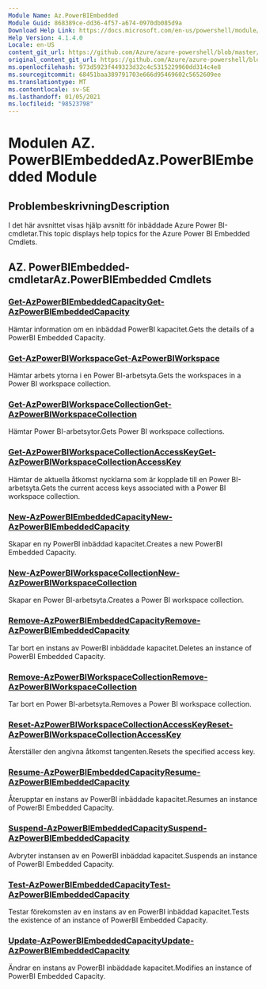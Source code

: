 ```yaml
---
Module Name: Az.PowerBIEmbedded
Module Guid: 868389ce-dd36-4f57-a674-0970db085d9a
Download Help Link: https://docs.microsoft.com/en-us/powershell/module/az.powerbiembedded
Help Version: 4.1.4.0
Locale: en-US
content_git_url: https://github.com/Azure/azure-powershell/blob/master/src/PowerBIEmbedded/PowerBIEmbedded/help/Az.PowerBIEmbedded.md
original_content_git_url: https://github.com/Azure/azure-powershell/blob/master/src/PowerBIEmbedded/PowerBIEmbedded/help/Az.PowerBIEmbedded.md
ms.openlocfilehash: 973d5923f449323d32c4c5315229960dd314c4e8
ms.sourcegitcommit: 68451baa389791703e666d95469602c5652609ee
ms.translationtype: MT
ms.contentlocale: sv-SE
ms.lasthandoff: 01/05/2021
ms.locfileid: "98523798"
---
```

# <span data-ttu-id="35eea-101">Modulen AZ. PowerBIEmbedded</span><span class="sxs-lookup"><span data-stu-id="35eea-101">Az.PowerBIEmbedded Module</span></span>
## <span data-ttu-id="35eea-102">Problembeskrivning</span><span class="sxs-lookup"><span data-stu-id="35eea-102">Description</span></span>
<span data-ttu-id="35eea-103">I det här avsnittet visas hjälp avsnitt för inbäddade Azure Power BI-cmdletar.</span><span class="sxs-lookup"><span data-stu-id="35eea-103">This topic displays help topics for the Azure Power BI Embedded Cmdlets.</span></span>

## <span data-ttu-id="35eea-104">AZ. PowerBIEmbedded-cmdletar</span><span class="sxs-lookup"><span data-stu-id="35eea-104">Az.PowerBIEmbedded Cmdlets</span></span>
### [<span data-ttu-id="35eea-105">Get-AzPowerBIEmbeddedCapacity</span><span class="sxs-lookup"><span data-stu-id="35eea-105">Get-AzPowerBIEmbeddedCapacity</span></span>](Get-AzPowerBIEmbeddedCapacity.md)
<span data-ttu-id="35eea-106">Hämtar information om en inbäddad PowerBI kapacitet.</span><span class="sxs-lookup"><span data-stu-id="35eea-106">Gets the details of a PowerBI Embedded Capacity.</span></span>

### [<span data-ttu-id="35eea-107">Get-AzPowerBIWorkspace</span><span class="sxs-lookup"><span data-stu-id="35eea-107">Get-AzPowerBIWorkspace</span></span>](Get-AzPowerBIWorkspace.md)
<span data-ttu-id="35eea-108">Hämtar arbets ytorna i en Power BI-arbetsyta.</span><span class="sxs-lookup"><span data-stu-id="35eea-108">Gets the workspaces in a Power BI workspace collection.</span></span>

### [<span data-ttu-id="35eea-109">Get-AzPowerBIWorkspaceCollection</span><span class="sxs-lookup"><span data-stu-id="35eea-109">Get-AzPowerBIWorkspaceCollection</span></span>](Get-AzPowerBIWorkspaceCollection.md)
<span data-ttu-id="35eea-110">Hämtar Power BI-arbetsytor.</span><span class="sxs-lookup"><span data-stu-id="35eea-110">Gets Power BI workspace collections.</span></span>

### [<span data-ttu-id="35eea-111">Get-AzPowerBIWorkspaceCollectionAccessKey</span><span class="sxs-lookup"><span data-stu-id="35eea-111">Get-AzPowerBIWorkspaceCollectionAccessKey</span></span>](Get-AzPowerBIWorkspaceCollectionAccessKey.md)
<span data-ttu-id="35eea-112">Hämtar de aktuella åtkomst nycklarna som är kopplade till en Power BI-arbetsyta.</span><span class="sxs-lookup"><span data-stu-id="35eea-112">Gets the current access keys associated with a Power BI workspace collection.</span></span>

### [<span data-ttu-id="35eea-113">New-AzPowerBIEmbeddedCapacity</span><span class="sxs-lookup"><span data-stu-id="35eea-113">New-AzPowerBIEmbeddedCapacity</span></span>](New-AzPowerBIEmbeddedCapacity.md)
<span data-ttu-id="35eea-114">Skapar en ny PowerBI inbäddad kapacitet.</span><span class="sxs-lookup"><span data-stu-id="35eea-114">Creates a new PowerBI Embedded Capacity.</span></span>

### [<span data-ttu-id="35eea-115">New-AzPowerBIWorkspaceCollection</span><span class="sxs-lookup"><span data-stu-id="35eea-115">New-AzPowerBIWorkspaceCollection</span></span>](New-AzPowerBIWorkspaceCollection.md)
<span data-ttu-id="35eea-116">Skapar en Power BI-arbetsyta.</span><span class="sxs-lookup"><span data-stu-id="35eea-116">Creates a Power BI workspace collection.</span></span>

### [<span data-ttu-id="35eea-117">Remove-AzPowerBIEmbeddedCapacity</span><span class="sxs-lookup"><span data-stu-id="35eea-117">Remove-AzPowerBIEmbeddedCapacity</span></span>](Remove-AzPowerBIEmbeddedCapacity.md)
<span data-ttu-id="35eea-118">Tar bort en instans av PowerBI inbäddade kapacitet.</span><span class="sxs-lookup"><span data-stu-id="35eea-118">Deletes an instance of PowerBI Embedded Capacity.</span></span>

### [<span data-ttu-id="35eea-119">Remove-AzPowerBIWorkspaceCollection</span><span class="sxs-lookup"><span data-stu-id="35eea-119">Remove-AzPowerBIWorkspaceCollection</span></span>](Remove-AzPowerBIWorkspaceCollection.md)
<span data-ttu-id="35eea-120">Tar bort en Power BI-arbetsyta.</span><span class="sxs-lookup"><span data-stu-id="35eea-120">Removes a Power BI workspace collection.</span></span>

### [<span data-ttu-id="35eea-121">Reset-AzPowerBIWorkspaceCollectionAccessKey</span><span class="sxs-lookup"><span data-stu-id="35eea-121">Reset-AzPowerBIWorkspaceCollectionAccessKey</span></span>](Reset-AzPowerBIWorkspaceCollectionAccessKey.md)
<span data-ttu-id="35eea-122">Återställer den angivna åtkomst tangenten.</span><span class="sxs-lookup"><span data-stu-id="35eea-122">Resets the specified access key.</span></span>

### [<span data-ttu-id="35eea-123">Resume-AzPowerBIEmbeddedCapacity</span><span class="sxs-lookup"><span data-stu-id="35eea-123">Resume-AzPowerBIEmbeddedCapacity</span></span>](Resume-AzPowerBIEmbeddedCapacity.md)
<span data-ttu-id="35eea-124">Återupptar en instans av PowerBI inbäddade kapacitet.</span><span class="sxs-lookup"><span data-stu-id="35eea-124">Resumes an instance of PowerBI Embedded Capacity.</span></span>

### [<span data-ttu-id="35eea-125">Suspend-AzPowerBIEmbeddedCapacity</span><span class="sxs-lookup"><span data-stu-id="35eea-125">Suspend-AzPowerBIEmbeddedCapacity</span></span>](Suspend-AzPowerBIEmbeddedCapacity.md)
<span data-ttu-id="35eea-126">Avbryter instansen av en PowerBI inbäddad kapacitet.</span><span class="sxs-lookup"><span data-stu-id="35eea-126">Suspends an instance of PowerBI Embedded Capacity.</span></span>

### [<span data-ttu-id="35eea-127">Test-AzPowerBIEmbeddedCapacity</span><span class="sxs-lookup"><span data-stu-id="35eea-127">Test-AzPowerBIEmbeddedCapacity</span></span>](Test-AzPowerBIEmbeddedCapacity.md)
<span data-ttu-id="35eea-128">Testar förekomsten av en instans av en PowerBI inbäddad kapacitet.</span><span class="sxs-lookup"><span data-stu-id="35eea-128">Tests the existence of an instance of PowerBI Embedded Capacity.</span></span>

### [<span data-ttu-id="35eea-129">Update-AzPowerBIEmbeddedCapacity</span><span class="sxs-lookup"><span data-stu-id="35eea-129">Update-AzPowerBIEmbeddedCapacity</span></span>](Update-AzPowerBIEmbeddedCapacity.md)
<span data-ttu-id="35eea-130">Ändrar en instans av PowerBI inbäddade kapacitet.</span><span class="sxs-lookup"><span data-stu-id="35eea-130">Modifies  an instance of PowerBI Embedded Capacity.</span></span>

